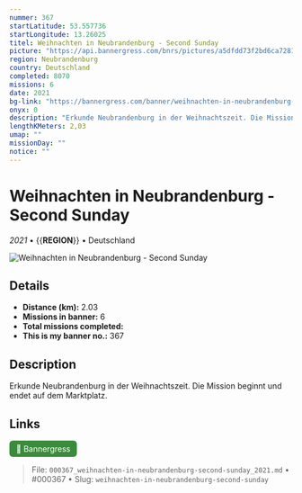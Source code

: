 ```yaml
---
nummer: 367
startLatitude: 53.557736
startLongitude: 13.26025
titel: Weihnachten in Neubrandenburg - Second Sunday
picture: "https://api.bannergress.com/bnrs/pictures/a5dfdd73f2bd6ca728181bfedeb901e0"
region: Neubrandenburg
country: Deutschland
completed: 8070
missions: 6
date: 2021
bg-link: "https://bannergress.com/banner/weihnachten-in-neubrandenburg-second-sunday-fc21"
onyx: 0
description: "Erkunde Neubrandenburg in der Weihnachtszeit. Die Mission beginnt und endet auf dem Marktplatz."
lengthKMeters: 2,03
umap: ""
missionDay: ""
notice: ""
---
```

# Weihnachten in Neubrandenburg - Second Sunday

*2021* • {{__REGION__}} • Deutschland

![Weihnachten in Neubrandenburg - Second Sunday](https://api.bannergress.com/bnrs/pictures/a5dfdd73f2bd6ca728181bfedeb901e0)



## Details
- **Distance (km):** 2.03
- **Missions in banner:** 6
- **Total missions completed:** 
- **This is my banner no.:** 367



## Description
Erkunde Neubrandenburg in der Weihnachtszeit. Die Mission beginnt und endet auf dem Marktplatz.



## Links
<a href="https://bannergress.com/banner/weihnachten-in-neubrandenburg-second-sunday-fc21" target="_blank" style="display:inline-block;margin-right:8px;padding:6px 12px;background:#3c8b3c;color:#fff;text-decoration:none;border-radius:6px;">🔗 Bannergress</a>



> File: `000367_weihnachten-in-neubrandenburg-second-sunday_2021.md` • #000367 • Slug: `weihnachten-in-neubrandenburg-second-sunday`

